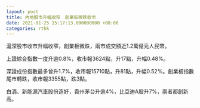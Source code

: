 ```yaml
---
layout: post
title: 內地股市升幅收窄　創業板微跌收市
date: 2021-01-25 15:17:13.000000000 +08:00
categories: rthk
---
```


滬深股市收市升幅收窄，創業板微跌，兩市成交額近1.2萬億元人民幣。

上證綜合指數一度升逾0.8%，收市報3624點，升17點，升幅0.48%。

深證成份指數最多曾升1.7%，收市報15710點，升81點，升幅0.52%。創業板指數尾市轉跌，收市報3355點，跌3點。

白酒、新能源汽車股份造好，貴州茅台升逾4%，比亞迪A股升7%，兩者都創新高。
